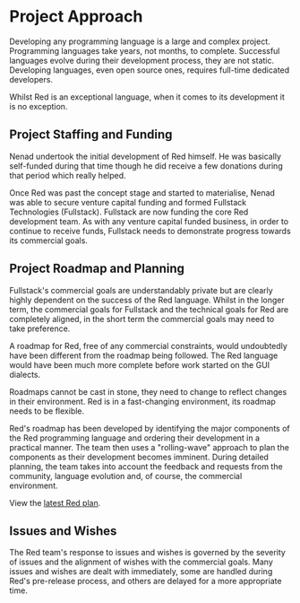 # Project Approach

Developing any programming language is a large and complex project. Programming languages take years, not months, to complete. Successful languages evolve during their development process, they are not static. Developing languages, even open source ones, requires full-time dedicated developers. 

Whilst Red is an exceptional language, when it comes to its development it is no exception.

## Project Staffing and Funding

Nenad undertook the initial development of Red himself. He was basically self-funded during that time though he did receive a few donations during that period which really helped.

Once Red was past the concept stage and started to materialise, Nenad was able to secure venture capital funding and formed Fullstack Technologies (Fullstack). Fullstack are now funding the core Red development team. As with any venture capital funded business, in order to continue to receive funds, Fullstack needs to demonstrate progress towards its commercial goals.


## Project Roadmap and Planning

Fullstack's commercial goals are understandably private but are clearly highly dependent on the success of the Red language. Whilst in the longer term, the commercial goals for Fullstack and the technical goals for Red are completely aligned, in the short term the commercial goals may need to take preference.

A roadmap for Red, free of any commercial constraints, would undoubtedly have been different from the roadmap being followed. The Red language would have been much more complete before work started on the GUI dialects.

Roadmaps cannot be cast in stone, they need to change to reflect changes in their environment. Red is in a fast-changing environment, its roadmap needs to be flexible.

Red's roadmap has been developed by identifying the major components of the Red programming language and ordering their development in a practical manner. The team then uses a "rolling-wave" approach to plan the components as their development becomes imminent. During detailed planning, the team takes into account the feedback and requests from the community, language evolution and, of course, the commercial environment.

View the [latest Red plan](https://trello.com/b/FlQ6pzdB/red-tasks-overview).

## Issues and Wishes

The Red team's response to issues and wishes is governed by the severity of issues and the alignment of wishes with the commercial goals. Many issues and wishes are dealt with 
immediately, some are handled during Red's pre-release process, and others are delayed for a more appropriate time.